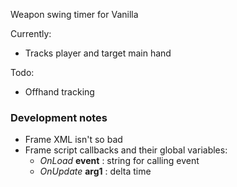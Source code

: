 Weapon swing timer for Vanilla

Currently:
- Tracks player and target main hand

Todo:
- Offhand tracking

### Development notes

- Frame XML isn't so bad
- Frame script callbacks and their global variables:
  - *OnLoad* **event** : string for calling event
  - *OnUpdate* **arg1** : delta time
